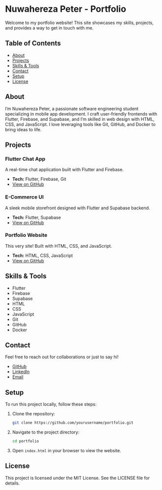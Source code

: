 # Nuwahereza Peter - Portfolio

Welcome to my portfolio website! This site showcases my skills, projects, and provides a way to get in touch with me.

## Table of Contents

- [About](#about)
- [Projects](#projects)
- [Skills & Tools](#skills--tools)
- [Contact](#contact)
- [Setup](#setup)
- [License](#license)

## About

I’m Nuwahereza Peter, a passionate software engineering student specializing in mobile app development. I craft user-friendly frontends with Flutter, Firebase, and Supabase, and I’m skilled in web design with HTML, CSS, and JavaScript. I love leveraging tools like Git, GitHub, and Docker to bring ideas to life.

## Projects

### Flutter Chat App
A real-time chat application built with Flutter and Firebase.
- **Tech:** Flutter, Firebase, Git
- [View on GitHub](https://github.com/yourusername/chat-app)

### E-Commerce UI
A sleek mobile storefront designed with Flutter and Supabase backend.
- **Tech:** Flutter, Supabase
- [View on GitHub](https://github.com/yourusername/ecommerce-ui)

### Portfolio Website
This very site! Built with HTML, CSS, and JavaScript.
- **Tech:** HTML, CSS, JavaScript
- [View on GitHub](https://github.com/yourusername/portfolio)

## Skills & Tools

- Flutter
- Firebase
- Supabase
- HTML
- CSS
- JavaScript
- Git
- GitHub
- Docker

## Contact

Feel free to reach out for collaborations or just to say hi!
- [GitHub](https://github.com/yourusername)
- [LinkedIn](https://linkedin.com/in/yourusername)
- [Email](mailto:your.email@example.com)

## Setup

To run this project locally, follow these steps:

1. Clone the repository:
    ```sh
    git clone https://github.com/yourusername/portfolio.git
    ```
2. Navigate to the project directory:
    ```sh
    cd portfolio
    ```
3. Open `index.html` in your browser to view the website.

## License

This project is licensed under the MIT License. See the LICENSE file for details.
